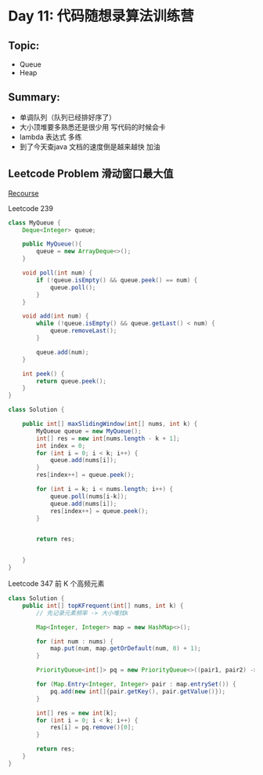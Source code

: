 # Day 11: 代码随想录算法训练营

## Topic:
- Queue
- Heap

## Summary:
- 单调队列（队列已经排好序了）
- 大小顶堆要多熟悉还是很少用 写代码的时候会卡
- lambda 表达式 多练
- 到了今天查java 文档的速度倒是越来越快 加油


## Leetcode Problem 滑动窗口最大值

[Recourse](https://programmercarl.com/0239.%E6%BB%91%E5%8A%A8%E7%AA%97%E5%8F%A3%E6%9C%80%E5%A4%A7%E5%80%BC.html#%E5%85%B6%E4%BB%96%E8%AF%AD%E8%A8%80%E7%89%88%E6%9C%AC)

Leetcode 239
```java
class MyQueue {
    Deque<Integer> queue;

    public MyQueue(){
        queue = new ArrayDeque<>();
    }

    void poll(int num) {
        if (!queue.isEmpty() && queue.peek() == num) {
            queue.poll();
        }
    }

    void add(int num) {
        while (!queue.isEmpty() && queue.getLast() < num) {
            queue.removeLast();
        }

        queue.add(num);
    }

    int peek() {
        return queue.peek();
    }
}

class Solution {

    public int[] maxSlidingWindow(int[] nums, int k) {
        MyQueue queue = new MyQueue();
        int[] res = new int[nums.length - k + 1];
        int index = 0;
        for (int i = 0; i < k; i++) {
            queue.add(nums[i]);
        }
        res[index++] = queue.peek();

        for (int i = k; i < nums.length; i++) {
            queue.poll(nums[i-k]);
            queue.add(nums[i]);
            res[index++] = queue.peek();
        }


        return res;


    }
}
```


Leetcode 347 前 K 个高频元素

```java
class Solution {
    public int[] topKFrequent(int[] nums, int k) {
        // 先记录元素频率 -> 大小堆找k

        Map<Integer, Integer> map = new HashMap<>();

        for (int num : nums) {
            map.put(num, map.getOrDefault(num, 0) + 1);
        }

        PriorityQueue<int[]> pq = new PriorityQueue<>((pair1, pair2) -> pair2[1] - pair1[1]);

        for (Map.Entry<Integer, Integer> pair : map.entrySet()) {
            pq.add(new int[]{pair.getKey(), pair.getValue()});
        }

        int[] res = new int[k];
        for (int i = 0; i < k; i++) {
            res[i] = pq.remove()[0];
        }

        return res;
    }
}
```
